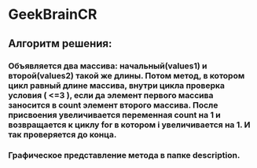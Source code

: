 # GeekBrainCR
 
## Алгоритм решения:
### Объявляется два массива: начальный(values1) и второй(values2) такой же длины. Потом метод, в котором цикл равный длине массива, внутри цикла проверка условия ( <=3 ), если да элемент первого массива заносится в count элемент второго массива. После присвоения увеличивается переменная count на 1 и возвращается к циклу for в котором i увеличивается на 1. И так проверяется до конца.

### Графическое представление метода в папке description.
